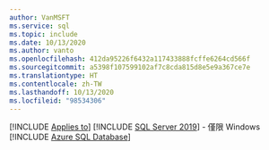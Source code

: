 ```yaml
---
author: VanMSFT
ms.service: sql
ms.topic: include
ms.date: 10/13/2020
ms.author: vanto
ms.openlocfilehash: 412da95226f6432a117433888fcffe6264cd566f
ms.sourcegitcommit: a5398f107599102af7c8cda815d8e5e9a367ce7e
ms.translationtype: HT
ms.contentlocale: zh-TW
ms.lasthandoff: 10/13/2020
ms.locfileid: "98534306"
---
```

[!INCLUDE [Applies to](../../includes/applies-md.md)] [!INCLUDE [SQL Server 2019](_ss2019.md)] - 僅限 Windows [!INCLUDE [Azure SQL Database](../../includes/applies-to-version/_asdb.md)]
